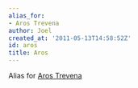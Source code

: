 ```yaml
---
alias_for:
- Aros Trevena
author: Joel
created_at: '2011-05-13T14:58:52Z'
id: aros
title: Aros
---
```

Alias for [Aros Trevena]

  [Aros Trevena]: Aros_Trevena